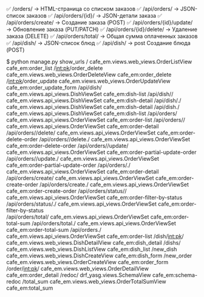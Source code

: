 ✅ /orders/ → HTML-страница со списком заказов
✅ /api/orders/ → JSON-список заказов
✅ /api/orders/{id}/ → JSON-детали заказа
✅ /api/orders/create/ → Создание заказа (POST)
✅ /api/orders/{id}/update/ → Обновление заказа (PUT/PATCH)
✅ /api/orders/{id}/delete/ → Удаление заказа (DELETE)
✅ /api/orders/total/ → Общая сумма оплаченных заказов
✅ /api/dish/ → JSON-список блюд
✅ /api/dish/ → post Создание блюда (POST)


$ python manage.py show_urls
/       cafe_em.views.web_views.OrderListView   cafe_em:order_list
/<int:pk>/order_delete  cafe_em.views.web_views.OrderDeleteView cafe_em:order_delete
/<int:pk>/order_update  cafe_em.views.web_views.OrderUpdateView cafe_em:order_update_form
/api/dish/      cafe_em.views.api_views.DishViewSet     cafe_em:dish-list
/api/dish/<pk>/ cafe_em.views.api_views.DishViewSet     cafe_em:dish-detail
/api/dish/<pk>\.<format>/       cafe_em.views.api_views.DishViewSet     cafe_em:dish-detail
/api/dish\.<format>/    cafe_em.views.api_views.DishViewSet     cafe_em:dish-list
/api/orders/    cafe_em.views.api_views.OrderViewSet    cafe_em:order-list
/api/orders/<pk>/       cafe_em.views.api_views.OrderViewSet    cafe_em:order-detail
/api/orders/<pk>/delete/        cafe_em.views.api_views.OrderViewSet    cafe_em:order-delete-order
/api/orders/<pk>/delete\.<format>/      cafe_em.views.api_views.OrderViewSet    cafe_em:order-delete-order
/api/orders/<pk>/update/        cafe_em.views.api_views.OrderViewSet    cafe_em:order-partial-update-order
/api/orders/<pk>/update\.<format>/      cafe_em.views.api_views.OrderViewSet    cafe_em:order-partial-update-order 
/api/orders/<pk>\.<format>/     cafe_em.views.api_views.OrderViewSet    cafe_em:order-detail
/api/orders/create/     cafe_em.views.api_views.OrderViewSet    cafe_em:order-create-order
/api/orders/create\.<format>/   cafe_em.views.api_views.OrderViewSet    cafe_em:order-create-order
/api/orders/status/<status>/    cafe_em.views.api_views.OrderViewSet    cafe_em:order-filter-by-status
/api/orders/status/<status>\.<format>/  cafe_em.views.api_views.OrderViewSet    cafe_em:order-filter-by-status     
/api/orders/total/      cafe_em.views.api_views.OrderViewSet    cafe_em:order-total-sum
/api/orders/total\.<format>/    cafe_em.views.api_views.OrderViewSet    cafe_em:order-total-sum
/api/orders\.<format>/  cafe_em.views.api_views.OrderViewSet    cafe_em:order-list
/dish/<int:pk>/ cafe_em.views.web_views.DishDetailView  cafe_em:dish_detail
/dishs/ cafe_em.views.web_views.DishListView    cafe_em:dish_list
/new_dish       cafe_em.views.web_views.DishCreateView  cafe_em:dish_form
/new_order      cafe_em.views.web_views.OrderCreateView cafe_em:order_form
/order/<int:pk>/        cafe_em.views.web_views.OrderDetailView cafe_em:order_detail
/redoc/ drf_yasg.views.SchemaView       cafe_em:schema-redoc
/total_sum      cafe_em.views.web_views.OrderTotalSumView       cafe_em:total_sum